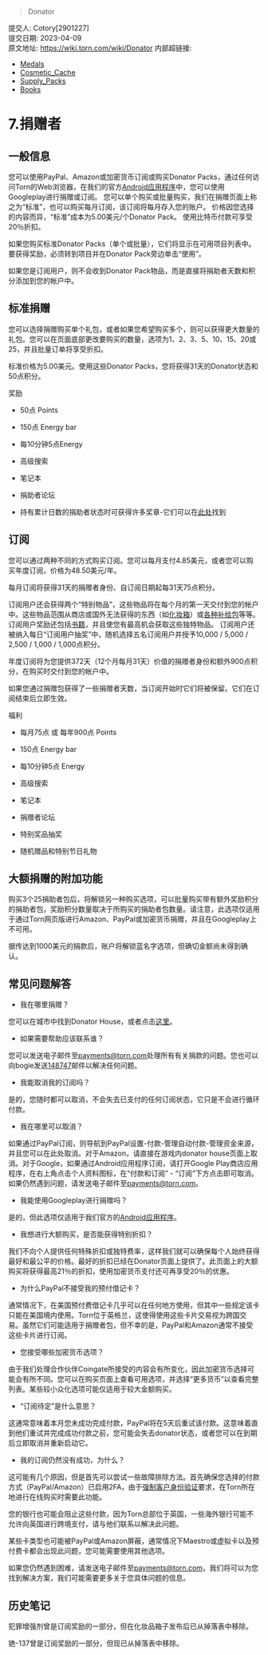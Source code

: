 >  Donator

提交人: Cotory[2901227]  
提交日期: 2023-04-09  
原文地址: https://wiki.torn.com/wiki/Donator 
内部超链接:
- [Medals](Medals.md)
- [Cosmetic_Cache](Cosmetic_Cache.md)
- [Supply_Packs](Other_Items#Supply_Packs.md)
- [Books](Books.md)

# 7.捐赠者

## 一般信息

您可以使用PayPal、Amazon或加密货币订阅或购买Donator Packs，通过任何访问Torn的Web浏览器，在我们的官方[Android应用程序](https://play.google.com/store/apps/details?id=com.ionicframework.tornv2301860)中，您可以使用Googleplay进行捐赠或订阅。 您可以单个购买或批量购买，我们在捐赠页面上称之为“标准”，也可以购买每月订阅，该订阅将每月存入您的账户。 价格因您选择的内容而异，“标准”成本为5.00美元/个Donator Pack。 使用比特币付款可享受20％折扣。

如果您购买标准Donator Packs（单个或批量），它们将显示在可用项目列表中。 要获得奖励，必须转到项目并在Donator Pack旁边单击“使用”。

如果您是订阅用户，则不会收到Donator Pack物品，而是直接将捐助者天数和积分添加到您的帐户中。


## 标准捐赠

您可以选择捐赠购买单个礼包，或者如果您希望购买多个，则可以获得更大数量的礼包。您可以在页面底部更改要购买的数量，选项为1、2、3、5、10、15、20或25，并且批量订单将享受折扣。

标准价格为5.00美元。使用这些Donator Packs，您将获得31天的Donator状态和50点积分。

奖励

- 50点 Points

- 150点 Energy bar

- 每10分钟5点Energy

- 高级搜索

- 笔记本

- 捐助者论坛

- 持有累计日数的捐助者状态时可获得许多奖章-它们可以在[此处](Medals.md)找到

## 订阅

您可以通过两种不同的方式购买订阅。您可以每月支付4.85美元，或者您可以购买年度订阅，价格为48.50美元/年。

每月订阅将获得31天的捐赠者身份、自订阅日期起每31天75点积分。 

订阅用户还会获得两个“特别物品”，这些物品将在每个月的第一天交付到您的帐户中。这些物品范围从商店或国外无法获得的东西（如[化妆箱](Cosmetic_Cache.md)）或[各种补给包](Supply_Packs.md)等等。 订阅用户奖励还包括[书籍](Books.md)，并且使您有最高机会获取这些独特物品。 订阅用户还被纳入每日“订阅用户抽奖”中，随机选择五名订阅用户并授予10,000 / 5,000 / 2,500 / 1,000 / 1,000点积分。

年度订阅将为您提供372天（12个月每月31天）价值的捐赠者身份和额外900点积分，在购买时交付到您的帐户中。

如果您通过捐赠包获得了一些捐赠者天数，当订阅开始时它们将被保留。它们在订阅结束后立即生效。

福利

- 每月75点 或 每年900点 Points

- 150点 Energy bar

- 每10分钟5点 Energy

- 高级搜索
  
- 笔记本
  
- 捐赠者论坛

- 特别奖品抽奖

- 随机赠品和特别节日礼物


## 大额捐赠的附加功能

购买3个25捐助者包后，将解锁另一种购买选项，可以批量购买带有额外奖励积分的捐助者包，奖励积分数量取决于所购买的捐助者包数量。请注意，此选项仅适用于通过Torn网页版进行Amazon、PayPal或加密货币捐赠，并且在Googleplay上不可用。

据传达到1000美元的捐款后，账户将解锁蓝名字选项，但确切金额尚未得到确认。



## 常见问题解答

- 我在哪里捐赠？

您可以在城市中找到Donator House，或者点击[这里](https://www.torn.com/donator.php)。

- 如果需要帮助应该联系谁？

您可以发送电子邮件至[payments@torn.com](mailto:payments@torn.com)处理所有有关捐款的问题。您也可以向bogie发送[148747](http://www.torn.com/messages.php#/p=compose&XID=148747)邮件以解决任何问题。

- 我能取消我的订阅吗？

是的，您随时都可以取消，不会失去已支付的任何订阅状态，它只是不会进行循环付款。

- 我在哪里可以取消？

如果通过PayPal订阅，则导航到PayPal设置-付款-管理自动付款-管理资金来源，并且您可以在此处取消。对于Amazon，请直接在游戏内donator house页面上取消。对于Google，如果通过Android应用程序订阅，请打开Google Play商店应用程序，在右上角点击个人资料图标，在“付款和订阅” - “订阅”下方点击即可取消。 如果仍然遇到问题，请发送电子邮件至[payments@torn.com](mailto:payments@torn.com)。

- 我能使用Googleplay进行捐赠吗？

是的，但此选项仅适用于我们官方的[Android应用程序](https://play.google.com/store/apps/details?id=com.ionicframework.tornv2301860)。

- 我想进行大额购买，是否能获得特别折扣？

我们不向个人提供任何特殊折扣或独特费率，这样我们就可以确保每个人始终获得最好和最公平的价格。最好的折扣已经在Donator页面上提供了。此页面上的大额购买将获得最高21％的折扣，使用加密货币支付还可再享受20％的优惠。

- 为什么PayPal不接受我的预付借记卡？

通常情况下，在美国预付费借记卡几乎可以在任何地方使用，但其中一些规定该卡只能在美国境内使用。Torn位于英格兰，这使得使用这些卡片交易视为跨国交易。虽然它们可能适用于捐赠者包，但不幸的是，PayPal和Amazon通常不接受这些卡片进行订阅。

- 您接受哪些加密货币选项？

由于我们处理合作伙伴Coingate所接受的内容会有所变化，因此加密货币选择可能会有所不同。您可以在购买页面上查看可用选项，并选择“更多货币”以查看完整列表。某些较小众化选项可能仅适用于较大金额购买。

- “订阅待定”是什么意思？

这通常意味着本月您未成功完成付款，PayPal将在5天后重试该付款。这意味着直到他们重试并完成成功付款之前，您可能会失去donator状态，或者您可以在到期后立即取消并重新启动它。


- 我的订阅仍然没有成功，为什么？

这可能有几个原因，但是首先可以尝试一些故障排除方法。首先确保您选择的付款方式（PayPal/Amazon）已启用2FA，由于[强制客户身份验证](https://en.wikipedia.org/wiki/Strong_customer_authentication)要求，在Torn所在地进行在线购买时需要此功能。

您的银行也可能会阻止这些付款，因为Torn总部位于英国，一些海外银行可能不允许向英国进行跨境支付，请与他们联系以解决此问题。

某些卡类型也可能被PayPal或Amazon屏蔽，通常情况下Maestro或虚拟卡以及预付费卡都会出现此问题，您可能需要使用其他选项。

如果您仍然遇到困难，请发送电子邮件至[payments@torn.com](mailto:payments@torn.com)，我们将可以为您找到解决方案，我们可能需要更多关于您具体问题的信息。

## 历史笔记

犯罪增强剂曾是订阅奖励的一部分，但在化妆品箱子发布后已从掉落表中移除。

铯-137曾是订阅奖励的一部分，但现已从掉落表中移除。

